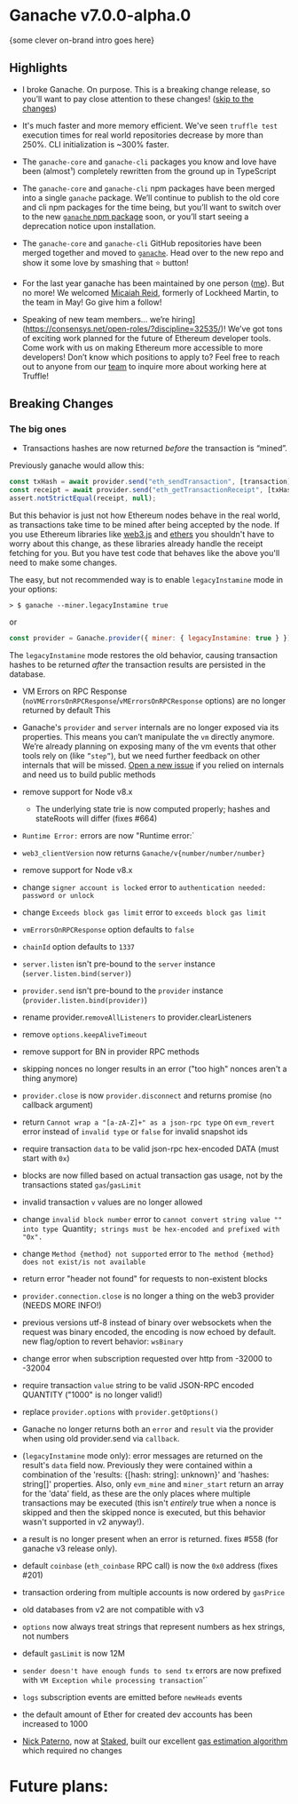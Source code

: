 # Ganache v7.0.0-alpha.0

{some clever on-brand intro goes here}

## Highlights

- I broke Ganache. On purpose. This is a breaking change release, so you’ll want to pay close attention to these
  changes! ([skip to the changes](#breaking-changes))

- It's much faster and more memory efficient. We've seen `truffle test`
  execution times for real world repositories decrease by more than 250%. CLI
  initialization is ~300% faster.

- The `ganache-core` and `ganache-cli` packages you know and love have been
  (almost¹) completely rewritten from the ground up in TypeScript

- The `ganache-core` and `ganache-cli` npm packages have been merged into a
  single `ganache` package. We’ll continue to publish to the old core and cli npm packages for the time being, but you’ll want to switch over to the new [`ganache` npm package](https://www.npmjs.com/package/ganache) soon, or you’ll start seeing a deprecation notice upon installation.

- The `ganache-core` and `ganache-cli` GitHub repositories have been merged
  together and moved to [`ganache`](https://github.com/trufflesuite/ganache).
  Head over to the new repo and show it some love by smashing that ⭐ button!

- For the last year ganache has been maintained by one person
  ([me](https://github.com/davidmurdoch)). But no more! We welcomed [Micaiah Reid](https://github.com/MicaiahReid), formerly of Lockheed Martin, to the team in May! Go give him a follow!

- Speaking of new team members… we’re hiring](https://consensys.net/open-roles/?discipline=32535/)!
  We’ve got tons of exciting work planned for the future of Ethereum developer tools. Come work with us on making Ethereum more accessible to more developers! Don’t know which positions to apply to? Feel free to reach out to anyone from our [team](https://www.trufflesuite.com/staff) to inquire more about working here at Truffle!

## Breaking Changes

### The big ones

- Transactions hashes are now returned _before_ the transaction is “mined”.

Previously ganache would allow this:

```javascript
const txHash = await provider.send("eth_sendTransaction", [transaction]);
const receipt = await provider.send("eth_getTransactionReceipt", [txHash]);
assert.notStrictEqual(receipt, null);
```

But this behavior is just not how Ethereum nodes behave in the real world, as
transactions take time to be mined after being accepted by the node. If you use
Ethereum libraries like [web3.js](https://github.com/ChainSafe/web3.js) and
[ethers](https://github.com/ethers-io/ethers.js/) you shouldn't have to worry
about this change, as these libraries already handle the receipt fetching for
you. But you have test code that behaves like the above you'll need to make some
changes.

The easy, but not recommended way is to enable `legacyInstamine` mode in
your options:

```console
> $ ganache --miner.legacyInstamine true
```

or

```javascript
const provider = Ganache.provider({ miner: { legacyInstamine: true } });
```

The `legacyInstamine` mode restores the old behavior, causing transaction hashes
to be returned _after_ the transaction results are persisted in the database.

- VM Errors on RPC Response (`noVMErrorsOnRPCResponse`/`vMErrorsOnRPCResponse` options) are no longer returned by default
  This

- Ganache's `provider` and `server` internals are no longer exposed via its properties. This means you can’t manipulate the `vm` directly anymore. We’re already planning on exposing many of the vm events that other tools rely on (like `”step”`), but we need further feedback on other internals that will be missed. [Open a new issue]() if you relied on internals and need us to build public methods
- remove support for Node v8.x

  - The underlying state trie is now computed properly; hashes and stateRoots will differ (fixes #664)

- `Runtime Error:` errors are now "Runtime error:`

- `web3_clientVersion` now returns `Ganache/v{number/number/number}`
- remove support for Node v8.x
- change `signer account is locked` error to `authentication needed: password or unlock`
- change `Exceeds block gas limit` error to `exceeds block gas limit`
- `vmErrorsOnRPCResponse` option defaults to `false`
- `chainId` option defaults to `1337`
- `server.listen` isn't pre-bound to the `server` instance (`server.listen.bind(server)`)
- `provider.send` isn't pre-bound to the `provider` instance (`provider.listen.bind(provider)`)
- rename provider.`removeAllListeners` to provider.clearListeners
- remove `options.keepAliveTimeout`
- remove support for BN in provider RPC methods
- skipping nonces no longer results in an error ("too high" nonces aren't a thing anymore)
- `provider.close` is now `provider.disconnect` and returns promise (no callback argument)
- return `Cannot wrap a "[a-zA-Z]+" as a json-rpc type` on `evm_revert` error instead of `invalid type` or `false` for invalid snapshot ids
- require transaction `data` to be valid json-rpc hex-encoded DATA (must start with `0x`)
- blocks are now filled based on actual transaction gas usage, not by the transactions stated `gas`/`gasLimit`
- invalid transaction `v` values are no longer allowed
- change `invalid block number` error to `cannot convert string value "" into type `Quantity`; strings must be hex-encoded and prefixed with "0x".`
- change `Method {method} not supported` error to `The method {method} does not exist/is not available`
- return error "header not found" for requests to non-existent blocks
- `provider.connection.close` is no longer a thing on the web3 provider (NEEDS MORE INFO!)
- previous versions utf-8 instead of binary over websockets when the request was binary encoded, the encoding is now echoed by default. new flag/option to revert behavior: `wsBinary`
- change error when subscription requested over http from -32000 to -32004
- require transaction `value` string to be valid JSON-RPC encoded QUANTITY ("1000" is no longer valid!)
- replace `provider.options` with `provider.getOptions()`
- Ganache no longer returns both an `error` and `result` via the provider when using old provider.send via `callback`.
- (`legacyInstamine` mode only): error messages are returned on the result's `data` field now. Previously they were contained within a combination of the 'results: {[hash: string]: unknown}' and 'hashes: string[]' properties. Also, only `evm_mine` and `miner_start` return an array for the 'data' field, as these are the only places where multiple transactions may be executed (this isn't _entirely_ true when a nonce is skipped and then the skipped nonce is executed, but this behavior wasn't supported in v2 anyway!).
- a result is no longer present when an error is returned. fixes #558 (for ganache v3 release only).
- default `coinbase` (`eth_coinbase` RPC call) is now the `0x0` address (fixes #201)
- transaction ordering from multiple accounts is now ordered by `gasPrice`
- old databases from v2 are not compatible with v3
- `options` now always treat strings that represent numbers as hex strings, not numbers
- default `gasLimit` is now 12M
- `sender doesn't have enough funds to send tx` errors are now prefixed with `VM Exception while processing transaction`'`
- `logs` subscription events are emitted before `newHeads` events
- the default amount of Ether for created dev accounts has been increased to 1000

- [Nick Paterno](https://twitter.com/NJPaterno), now at [Staked](https://github.com/Stakedllc/), built our excellent [gas estimation algorithm](https://github.com/trufflesuite/ganache/blob/88822501912ef14c88e4ff1957def79b4845223d/src/chains/ethereum/ethereum/src/helpers/gas-estimator.ts) which required no changes

# Future plans:
